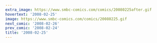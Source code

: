 ```yaml
---
extra_image: https://www.smbc-comics.com/comics/20080225after.gif
hovertext: '2008-02-25'
image: https://www.smbc-comics.com/comics/20080225.gif
next_comic: '2008-02-26'
prev_comic: '2008-02-24'
title: '2008-02-25'
---
```


